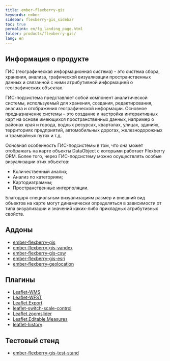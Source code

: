 ```yaml
---
title: ember-flexberry-gis
keywords: ember
sidebar: flexberry-gis_sidebar
toc: true
permalink: en/fg_landing_page.html
folder: products/flexberry-gis/
lang: en
---
```


## Информация о продукте

ГИС (географическая информационная система) - это система сбора, хранения, анализа, графической визуализации пространственных данных и связанной с ними атрибутивной информацией о географических объектах.


ГИС-подсистема представляет собой компонент аналитической системы, используемый для хранения, создания, редактирования, анализа и отображения географической информации. Основное предназначение системы – это создание и настройка интерактивных карт на основе имеющихся пространственных данных, например о районах края и города, водных ресурсах, кварталах, улицах, зданиях, территориях предприятий, автомобильных дорогах, железнодорожных и трамвайных путях и т.д.

Основная особенность ГИС-подсистемы в том, что она может отображать на карте объекты DataObject с которыми работает Flexberry ORM.
Более того, через ГИС-подсистему можно осуществлять особые визуализации этих объектов:

* Количественный анализ;
* Анализ по категориям;
* Картодиаграммы;
* Пространственные интерполяции.

Благодаря специальным визуализациям размер и внешний вид объектов на карте могут динамически определяться в зависимости от типа визуализации и значений каких-либо прикладных атрибутивных свойств.

## Аддоны

* [ember-flexberry-gis](efg_ember-flexberry-gis.html)
* [ember-flexberry-gis-yandex](efgy_ember-flexberry-gis-yandex.html)
* [ember-flexberry-gis-csw](efgcsw_ember-flexberry-gis-csw.html)
* [ember-flexberry-gis-esri](efgesri_ember-flexberry-gis-esri.html)
* [ember-flexberry-geolocation](efgeo_ember-flexberry-geolocation.html)

## Плагины

* [Leaflet-WMS](lwms_leaflet-wms.html)
* [Leaflet-WFST](lwfst_leaflet-wfst.html)
* [Leaflet.Export](le_leaflet-export.html)
* [leaflet-switch-scale-control](lssc_leaflet-switch-scale-control.html)
* [Leaflet.zoomslider](lz_leaflet-zoomslider.html)
* [Leaflet.Editable.Measures](lem_leaflet-editable-measures.html)
* [leaflet-history](lh_leaflet-history.html)

## Тестовый стенд

* [ember-flexberry-gis-test-stand](ef_service.html)

